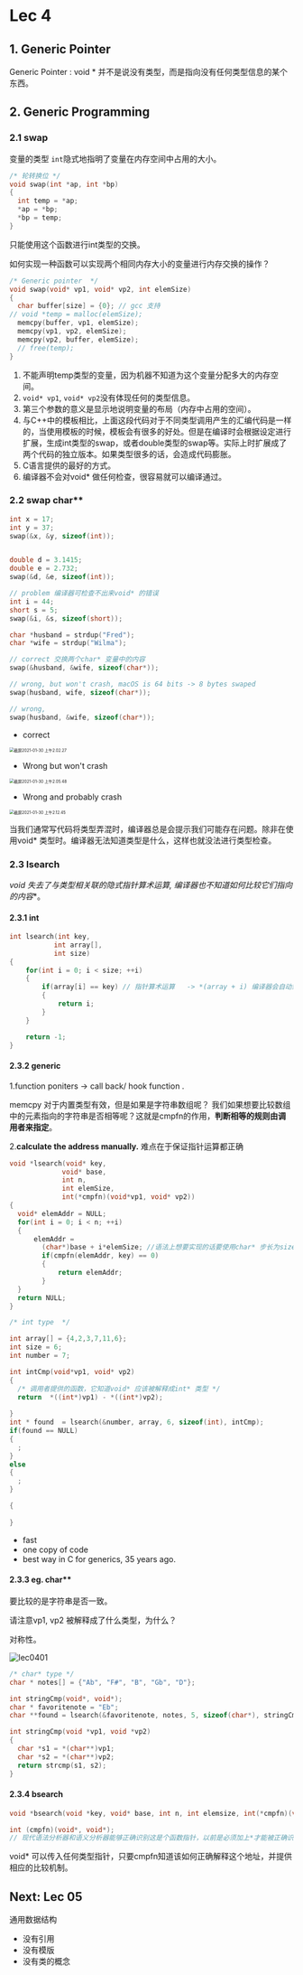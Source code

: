 # Lec 4

## 1. Generic Pointer

Generic Pointer : void * 并不是说没有类型，而是指向没有任何类型信息的某个东西。

## 2. Generic Programming

### 2.1 swap

​变量的类型 `int`隐式地指明了变量在内存空间中占用的大小。

```c
/* 轮转换位 */ 
void swap(int *ap, int *bp)
{
  int temp = *ap; 
  *ap = *bp; 
  *bp = temp; 
}
```

只能使用这个函数进行int类型的交换。

如何实现一种函数可以实现两个相同内存大小的变量进行内存交换的操作？

```c
/* Generic pointer  */
void swap(void* vp1, void* vp2, int elemSize)
{
  char buffer[size] = {0}; // gcc 支持
// void *temp = malloc(elemSize); 
  memcpy(buffer, vp1, elemSize);
  memcpy(vp1, vp2, elemSize); 
  memcpy(vp2, buffer, elemSize); 
  // free(temp); 
}
```

1. 不能声明temp类型的变量，因为机器不知道为这个变量分配多大的内存空间。
2. `void* vp1`, `void* vp2`没有体现任何的类型信息。
3. 第三个参数的意义是显示地说明变量的布局（内存中占用的空间）。
4. 与C++中的模板相比，上面这段代码对于不同类型调用产生的汇编代码是一样的，当使用模板的时候，模板会有很多的好处。但是在编译时会根据设定进行扩展，生成int类型的swap，或者double类型的swap等。实际上时扩展成了两个代码的独立版本。如果类型很多的话，会造成代码膨胀。
5. C语言提供的最好的方式。
6. 编译器不会对void* 做任何检查，很容易就可以编译通过。

### 2.2  swap char**

```c
int x = 17;
int y = 37;
swap(&x, &y, sizeof(int));


double d = 3.1415; 
double e = 2.732;
swap(&d, &e, sizeof(int)); 

// problem 编译器可检查不出来void* 的错误
int i = 44;
short s = 5;
swap(&i, &s, sizeof(short)); 

char *husband = strdup("Fred");
char *wife = strdup("Wilma");

// correct 交换两个char* 变量中的内容
swap(&husband, &wife, sizeof(char*)); 

// wrong, but won't crash, macOS is 64 bits -> 8 bytes swaped 
swap(husband, wife, sizeof(char*)); 

// wrong, 
swap(husband, &wife, sizeof(char*));
```

- correct

<img src="lec4.assets/截屏2021-01-30 上午2.02.27.png" alt="截屏2021-01-30 上午2.02.27" style="zoom: 50%;" />

- Wrong but won't crash

<img src="lec4.assets/截屏2021-01-30 上午2.05.48.png" alt="截屏2021-01-30 上午2.05.48" style="zoom:50%;" />

- Wrong and probably crash

<img src="lec4.assets/截屏2021-01-30 上午2.12.45.png" alt="截屏2021-01-30 上午2.12.45" style="zoom:50%;" />

当我们通常写代码将类型弄混时，编译器总是会提示我们可能存在问题。除非在使用void* 类型时。编译器无法知道类型是什么，这样也就没法进行类型检查。

### 2.3 lsearch

**void* 失去了与类型相关联的隐式指针算术运算, 编译器也不知道如何比较它们指向的内容**。

#### 2.3.1 int  

```c
int lsearch(int key, 
           int array[], 
           int size)
{
    for(int i = 0; i < size; ++i)
    {
        if(array[i] == key) // 指针算术运算 	-> *(array + i) 编译器会自动乘上sizeof(int)
        {
            return i; 
        }
    }

    return -1; 
}
```

#### 2.3.2 generic

1.function poniters -> call back/ hook function .

memcpy 对于内置类型有效，但是如果是字符串数组呢？ 我们如果想要比较数组中的元素指向的字符串是否相等呢？这就是cmpfn的作用，**判断相等的规则由调用者来指定**。

2.**calculate the address manually.** 难点在于保证指针运算都正确

```c
void *lsearch(void* key, 
             void* base, 
             int n, 
             int elemSize, 
             int(*cmpfn)(void*vp1, void* vp2))
{
  void* elemAddr = NULL; 
  for(int i = 0; i < n; ++i)
  {
      elemAddr = 
        (char*)base + i*elemSize; //语法上想要实现的话要使用char* 步长为sizeof(char) = 1
        if(cmpfn(elemAddr, key) == 0)
        {
            return elemAddr; 
        }
  }
  return NULL; 
}

/* int type  */

int array[] = {4,2,3,7,11,6};
int size = 6; 
int number = 7; 

int intCmp(void*vp1, void* vp2)
{
  /* 调用者提供的函数，它知道void* 应该被解释成int* 类型 */
  return  *((int*)vp1) - *((int*)vp2); 
  
}
int * found  = lsearch(&number, array, 6, sizeof(int), intCmp); 
if(found == NULL)
{
  ; 
}
else
{
  ; 
}

{
  
}
```

- fast
- one copy of code
- best way in C for generics, 35 years ago.

#### 2.3.3  eg. char**

要比较的是字符串是否一致。

请注意vp1, vp2 被解释成了什么类型，为什么？

对称性。

![lec0401](lec4.assets/lec0401.png)

```c
/* char* type */
char * notes[] = {"Ab", "F#", "B", "Gb", "D"};

int stringCmp(void*, void*);
char * favoritenote = "Eb";
char **found = lsearch(&favoritenote, notes, 5, sizeof(char*), stringCmp);

int stringCmp(void *vp1, void *vp2)
{
  char *s1 = *(char**)vp1;
  char *s2 = *(char**)vp2;
  return strcmp(s1, s2);
}

```

#### 2.3.4 bsearch

```c
void *bsearch(void *key, void* base, int n, int elemsize, int(*cmpfn)(void*, void*));

int (cmpfn)(void*, void*); 
// 现代语法分析器和语义分析器能够正确识别这是个函数指针，以前是必须加上*才能被正确识别。
```

void* 可以传入任何类型指针，只要cmpfn知道该如何正确解释这个地址，并提供相应的比较机制。

## Next: Lec 05

通用数据结构

- 没有引用
- 没有模版
- 没有类的概念
